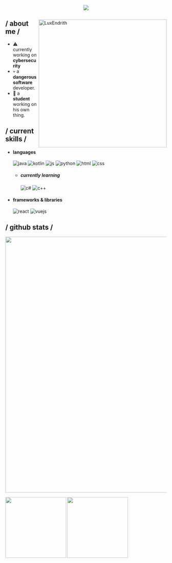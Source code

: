 <p align = center ><img src="https://i.ibb.co/T0ch9fG/pp2.png"> </p>

<div>

<img align="right" width="400" alt="LuxEndrith" src="lux.gif"></a>

<h2> / about me /</h2>
  
- ⚠️ currently working on **cybersecurity**
- 💀 a **dangerous software** developer.
- 👾 a **student** working on his own thing.
  
<h2> / current skills / </h2>
  
- <h4> languages </h4>
  <img src = "https://img.shields.io/badge/Java-ED8B00?style=for-the-badge&logo=openjdk&logoColor=white" alt = "java" />
  <img src = "https://img.shields.io/badge/Kotlin-0095D5?&style=for-the-badge&logo=kotlin&logoColor=white" alt = "kotlin" />
  <img src = "https://img.shields.io/badge/JavaScript-323330?style=for-the-badge&logo=javascript&logoColor=F7DF1E" alt = "js" />
  <img src = "https://img.shields.io/badge/Python-3776AB?style=for-the-badge&logo=python&logoColor=white" alt = "python" />
  <img src = "https://img.shields.io/badge/HTML5-E34F26?style=for-the-badge&logo=html5&logoColor=white" alt = "html" />
  <img src = "https://img.shields.io/badge/CSS3-1572B6?style=for-the-badge&logo=css3&logoColor=white" alt = "css" />
  
  - <h5> currently learning </h5>
    <img src = "https://img.shields.io/badge/c%23-%23239120.svg?style=for-the-badge&logo=c-sharp&logoColor=white" alt = "c#" />
    <img src = "https://img.shields.io/badge/c++-%2300599C.svg?style=for-the-badge&logo=c%2B%2B&logoColor=white" alt = "c++" />
  
- <h4> frameworks & libraries </h4>
  <img src = "https://img.shields.io/badge/React-20232A?style=for-the-badge&logo=react&logoColor=61DAFB" alt = "react" />
  <img src = "https://img.shields.io/badge/Vue.js-35495E?style=for-the-badge&logo=vue.js&logoColor=4FC08D" alt = "vuejs" />
  
<h2> / github stats /</h2>

<p align="center">
  <a href="https://github.com/ryo-ma/github-profile-trophy">
  <img width=800 src="https://github-profile-trophy.vercel.app/?username=luxilith&column=7&no-frame=true"/>
</a>

<div>
    <a href="https://github.com/anuraghazra/github-readme-stats">
        <img height="190" align="left" src="https://github-readme-stats.vercel.app/api?username=luxilith&count_private=true&include_all_commits=true&show_icons=true&bg_color=000000&title_color=FFFFFF&text_color=FFFFFF&icon_color=FFFFFF" />
    </a>
    <a href="https://github.com/anuraghazra/github-readme-stats">
        <img height="190" src="https://github-readme-stats.vercel.app/api/top-langs/?username=luxilith&layout=compact&hide=html,glsl,hlsl&langs_count=9&bg_color=000000&title_color=FFFFFF&text_color=FFFFFF" />
    </a>
</div>
